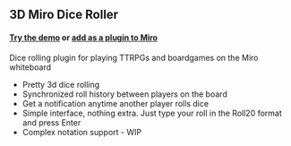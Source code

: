 ## 3D Miro Dice Roller

#### [Try the demo](https://artish357.github.io/3d-miro-roller/standalone.html) or [add as a plugin to Miro](https://miro.com/app-install/?response_type=code&client_id=3458764596685017565&redirect_uri=%2Fapp-install%2Fconfirm%2F)

Dice rolling plugin for playing TTRPGs and boardgames on the Miro whiteboard

- Pretty 3d dice rolling
- Synchronized roll history between players on the board
- Get a notification anytime another player rolls dice
- Simple interface, nothing extra. Just type your roll in the Roll20 format and press Enter
- Complex notation support - WIP
